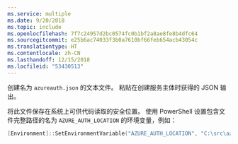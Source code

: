 ```yaml
---
ms.service: multiple
ms.date: 9/20/2018
ms.topic: include
ms.openlocfilehash: 7f7c24957d2bc0574fc0b1bf2a8ae8fe8b4dfc64
ms.sourcegitcommit: e25b6ac74033f3b0a7610bf66feb654acb43054c
ms.translationtype: HT
ms.contentlocale: zh-CN
ms.lasthandoff: 12/15/2018
ms.locfileid: "53430513"
---
```

创建名为 `azureauth.json` 的文本文件。 粘贴在创建服务主体时获得的 JSON 输出。

将此文件保存在系统上可供代码读取的安全位置。 使用 PowerShell 设置包含文件完整路径的名为 `AZURE_AUTH_LOCATION` 的环境变量，例如：

```powershell
[Environment]::SetEnvironmentVariable("AZURE_AUTH_LOCATION", "C:\src\azureauth.json", "User")
```
